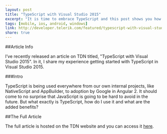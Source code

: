 ```yaml
---
layout: post
title: "TypeScript with Visual Studio 2015"
excerpt: "It is time to embrace TypeScript and this post shows you how!"
tags: [mobile, ios, android, windows]
link: http://developer.telerik.com/featured/typescript-with-visual-studio-2015/
share: true
---
```

##Article Info

I’ve recently released an article on TDN titled, "TypeScript with Visual Studio 2015". In it, I share my experience getting started with TypeScript in Visual Studio 2015. 

###Intro

TypeScript is being used everywhere from our own internal projects, like NativeScript and AppBuilder, to adoption by Google in Angular 2. It should come to no surprise that JavaScript is going to be hard to avoid in the future. But what exactly is TypeScript, how do I use it and what are the added benefits?

##The Full Article

The full article is hosted on the TDN website and you can access it [here](http://developer.telerik.com/featured/typescript-with-visual-studio-2015/).